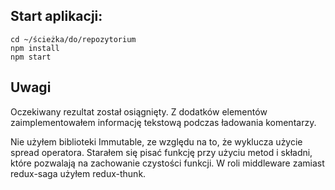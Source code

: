 ## Start aplikacji:
```
cd ~/ścieżka/do/repozytorium
npm install
npm start
```

## Uwagi

Oczekiwany rezultat został osiągnięty. 
Z dodatków elementów zaimplementowałem informację tekstową podczas ładowania komentarzy.

Nie użyłem biblioteki Immutable, ze względu na to, że wyklucza użycie spread operatora. Starałem się pisać funkcję przy użyciu metod i składni, które pozwalają na zachowanie czystości funkcji. W roli middleware zamiast redux-saga użyłem redux-thunk.
